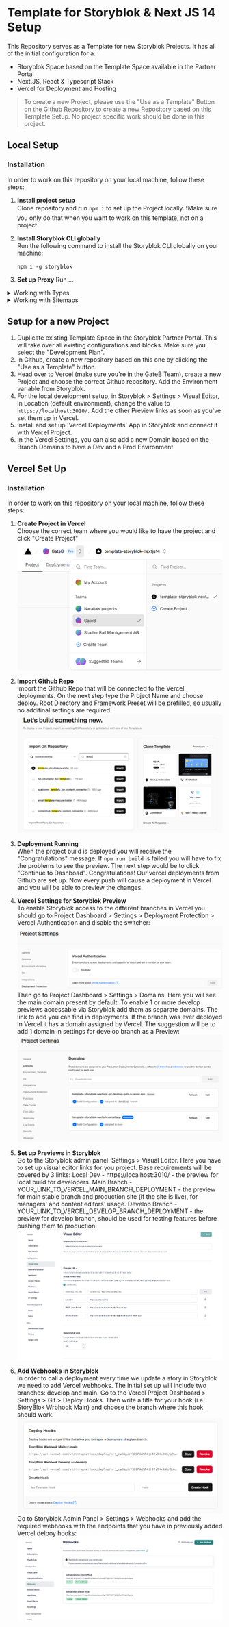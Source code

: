 # Template for Storyblok & Next JS 14 Setup

This Repository serves as a Template for new Storyblok Projects. It has all of the initial configuration for a:

-   Storyblok Space based on the Template Space available in the Partner Portal
-   Next.JS, React & Typescript Stack
-   Vercel for Deployment and Hosting

> To create a new Project, please use the "Use as a Template" Button on the Github Repository to create a new Repository based on this Template Setup. No project specific work should be done in this project.

## Local Setup

### Installation

In order to work on this repository on your local machine, follow these steps:

1. **Install project setup**  
   Clone repository and run `npm i` to set up the Project locally.
   ❗Make sure you only do that when you want to work on this template, not on a project.

2. **Install Storyblok CLI globally**  
   Run the following command to install the Storyblok CLI globally on your machine:

    `npm i -g storyblok`

3. **Set up Proxy**
   Run ...

<details>
<summary>Working with Types</summary>

Link to the Docs https://www.storyblok.com/faq/how-can-i-utilize-typescript-in-my-storyblok-project

This guide will walk you through setting up Storyblok CLI, pulling component schemas, and generating TypeScript types for your project.

### Steps

1. **Log in to Storyblok**  
   Open your terminal and log in to your Storyblok account by running `storyblok login`. Use the credentials you are using for your Storyblok account.

2. **Download the schema**  
   In your project directory, download the schema of your Storyblok components into a `.json` file by running:

    `storyblok pull-components --space SPACE_ID (your space id)`

    It is recommended to add this command to the scripts section of your package.json, e.g. under the identifier pull-sb-components.

3. **Generate TypeScript types**  
   In your project directory, generate TypeScript types based on the downloaded schema by running:

    `storyblok generate-typescript-typedefs --sourceFilePaths ./components.SPACE_ID.json --destinationFilePath ./component-types-sb.d.ts.`

    It is recommended to add this command to the scripts section of your package.json, e.g. under the identifier generate-sb-types.

4. **Import the type in each component**  
   Import the type in each component, for example: import type { PageStoryblok } from '../component-types-sb' or from types folder and file.

### ⚠️ Important

> **Remember to rerun the `pull-sb-components` and `generate-sb-types` scripts after you've made changes to your component schema in your Storyblok space.**

</details>

<details>
<summary>Working with Sitemaps</summary>

First, install the `next-sitemap` package:

Run `npm install next-sitemap` or `npm install` if it's already installed by another developer, which it is in this project.

### next-sitemap.config.js

```js
module.exports = {
    siteUrl: 'https://www.yourdomain.com', // Change to your site URL
    generateRobotsTxt: true, // (optional)
    // ...other options
};
```

### package.json

To create a new Sitemap, the new script was added to the package.json, you could simply run `npm run postbuild` to create a new Sitemap.

```json
"scripts": {
"postbuild": "next-sitemap"
}
```

### Additional Commands

`npm run build`

`npx next-sitemap --config ./next-sitemap.config.js`

`npx next-sitemap (preview it locally)`

**[Link to documentation!](https://www.npmjs.com/package/next-sitemap)**

> **Important Note:** !!! Add languages according to the needs of the project.

</details>

## Setup for a new Project

1. Duplicate existing Template Space in the Storyblok Partner Portal. This will take over all existing configurations and blocks. Make sure you select the "Development Plan".
2. In Github, create a new repository based on this one by clicking the "Use as a Template" button.
3. Head over to Vercel (make sure you're in the GateB Team), create a new Project and choose the correct Github repository. Add the Environment variable from Storyblok.
4. For the local development setup, in Storyblok > Settings > Visual Editor, in Location (default environment), change the value to `https://localhost:3010/`. Add the other Preview links as soon as you've set them up in Vercel.
5. Install and set up 'Vercel Deployments' App in Storyblok and connect it with Vercel Project.
6. In the Vercel Settings, you can also add a new Domain based on the Branch Domains to have a Dev and a Prod Environment.

## Vercel Set Up

### Installation

In order to work on this repository on your local machine, follow these steps:

1. **Create Project in Vercel**  
   Choose the correct team where you would like to have the project and click "Create Project"
   ![alt text](vercel-create-project.png)

2. **Import Github Repo**  
   Import the Github Repo that will be connected to the Vercel deployments.
   On the next step type the Project Name and choose deploy. Root Directory and Framework Preset will be prefilled, so usually no additinal settings are required.
   ![alt text](vercel-import-project.png)

3. **Deployment Running**  
   When the project build is deployed you will receive the "Congratulations" message.
   If `npm run build` is failed you will have to fix the problems to see the preview.
   The next step would be to click "Continue to Dashboad".
   Congratulations! Our vercel deployments from Github are set up. Now every push will cause a deployment in Vercel and you will be able to preview the changes.

4. **Vercel Settings for Storyblok Preview**  
   To enable Storyblok access to the different branches in Vercel you should go to Project Dashboard > Settings > Deployment Protection > Vercel Authentication and disable the switcher:
   ![alt text](vercel-protection.png)
   Then go to Project Dashboard > Settings > Domains. Here you will see the main domain present by default. To enable 1 or more develop previews accessable via Storyblok add them as separate domains. The link to add you can find in deployments. If the branch was ever deployed in Vercel it has a domain assigned by Vercel.
   The suggestion will be to add 1 domain in settings for develop branch as a Preview:
   ![alt text](vercel-domains.png)

5. **Set up Previews in Storyblok**  
   Go to the Storyblok admin panel: Settings > Visual Editor.
   Here you have to set up visual editor links for you project. Base requirements will be covered by 3 links:
   Local Dev - https://localhost:3010/ - the preview for local build for developers.
   Main Branch - YOUR_LINK_TO_VERCEL_MAIN_BRANCH_DEPLOYMENT - the preview for main stable branch and production site (if the site is live), for managers' and content editors' usage.
   Develop Branch - YOUR_LINK_TO_VERCEL_DEVELOP_BRANCH_DEPLOYMENT - the preview for develop branch, should be used for testing features before pushing them to production.
   ![alt text](storyblok-visual-editor.png)

6. **Add Webhooks in Storyblok**  
   In order to call a deployment every time we update a story in Storyblok we need to add Vercel webhooks.
   The initial set up will include two branches: develop and main.
   Go to the Vercel Project Dashboard > Settings > Git > Deploy Hooks.
   Then write a title for your hook (i.e. StoryBlok Wrbhook Main) and choose the branch where this hook should work.
   ![alt text](vercel-deploy-hook.png)
   Go to Storyblok Admin Panel > Settings > Webhooks and add the required webhooks with the endpoints that you have in previously added Vercel delpoy hooks:
   ![alt text](storyblok-deploy-hook.png)
